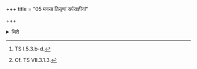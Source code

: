 +++
title = "05 मनसा तिसृणां सर्पराज्ञीनां"

+++

<details><summary>थिते</summary>

5. (The Adhvaryu) mentally responds to the verses ad. dressed to Sarparājñī[^1] (first recited) by the Hotr̥ and then sung by the singers); six times in case (the Hotr̥) recites (them) halt verse by half-verse, (and) nine times (if he) recites foot by foot.[^2]   

[^1]: TS I.5.3.b-d.  

[^2]: Cf. TS VII.3.1.3. 
</details>
